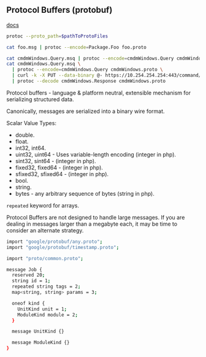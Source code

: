 Protocol Buffers (protobuf)
-

[docs](https://developers.google.com/protocol-buffers/)

````sh
protoc --proto_path=$pathToProtoFiles

cat foo.msg | protoc --encode=Package.Foo foo.proto

cat cmdmWindows.Query.msq | protoc --encode=cmdmWindows.Query cmdmWindows.proto
cat cmdmWindows.Query.msq \
  | protoc --encode=cmdmWindows.Query cmdmWindows.proto \
  | curl -k -X PUT --data-binary @- https://10.254.254.254:443/command/windows \
  | protoc --decode cmdmWindows.Response cmdmWindows.proto
````

Protocol buffers - language & platform neutral, extensible mechanism for serializing structured data.

Canonically, messages are serialized into a binary wire format.

Scalar Value Types:
* double.
* float.
* int32, int64.
* uint32, uint64 - Uses variable-length encoding (integer in php).
* sint32, sint64 - (integer in php).
* fixed32, fixed64 - (integer in php).
* sfixed32, sfixed64 - (integer in php).
* bool.
* string.
* bytes - any arbitrary sequence of bytes (string in php).

`repeated` keyword for arrays.

Protocol Buffers are not designed to handle large messages.
If you are dealing in messages larger than a megabyte each,
it may be time to consider an alternate strategy.

````sh
import "google/protobuf/any.proto";
import "google/protobuf/timestamp.proto";

import "proto/common.proto";

message Job {
  reserved 20;
  string id = 1;
  repeated string tags = 2;
  map<string, string> params = 3;

  oneof kind {
    UnitKind unit = 1;
    ModuleKind module = 2;
  }

  message UnitKind {}

  message ModuleKind {}
}
````
